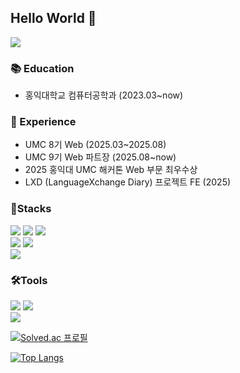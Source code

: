 ## Hello World 👋
<img src="https://capsule-render.vercel.app/api?type=blur&color=FFB6C1&fontColor=f1a9a9&height=200&section=header&text=cchaeyoon&fontSize=40&blur=true"/>

<div>
<h3>📚 Education</h3>

-  홍익대학교 컴퓨터공학과 (2023.03~now) 

<h3>💼 Experience</h3>

- UMC 8기 Web (2025.03~2025.08)
- UMC 9기 Web 파트장 (2025.08~now)
- 2025 홍익대 UMC 해커톤 Web 부문 최우수상
- LXD (LanguageXchange Diary) 프로젝트 FE (2025)

</div>

<div>
<h3>💪Stacks</h3>
<img src="https://img.shields.io/badge/html5-%23E34F26.svg?&style=for-the-badge&logo=html5&logoColor=white" />
<img src="https://img.shields.io/badge/css-1572B6?style=for-the-badge&logo=css3&logoColor=white">
<img src="https://img.shields.io/badge/typescript-%233178C6.svg?&style=for-the-badge&logo=typescript&logoColor=white" /><br>
<img src="https://img.shields.io/badge/react-%2361DAFB.svg?&style=for-the-badge&logo=react&logoColor=black" />
<img src="https://img.shields.io/badge/tailwind%20css-%2338B2AC.svg?&style=for-the-badge&logo=tailwind%20css&logoColor=white" /><br>
<img src="https://img.shields.io/badge/c%2B%2B-%2300599C.svg?&style=for-the-badge&logo=c%2B%2B&logoColor=white" />  
</div>

<div>
<h3>🛠️Tools</h3>
<img src="https://img.shields.io/badge/github-181717?style=for-the-badge&logo=github&logoColor=white">
<img src="https://img.shields.io/badge/notion-000000?style=for-the-badge&logo=notion&logoColor=white"><br>
<img src="https://img.shields.io/badge/visual studio code-007ACC?style=for-the-badge&logo=visualstudiocode&logoColor=white">
</div>


[![Solved.ac 프로필](http://mazassumnida.wtf/api/mini/generate_badge?boj=ddanghooni7)](https://solved.ac/ddanghooni7)


 [![Top Langs](https://github-readme-stats.vercel.app/api/top-langs/?username=cchaeyoon&layout=compact)](https://github.com/anuraghazra/github-readme-stats)

